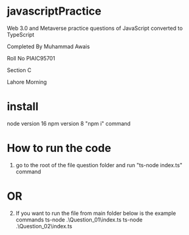 # javascriptPractice
Web 3.0 and Metaverse practice questions of JavaScript converted to TypeScript

Completed By Muhammad Awais

Roll No PIAIC95701

Section C

Lahore Morning 

# install
node version 16
npm version 8
 "npm i" command 

# How to run the code 
1. go to the root of the file question folder and run "ts-node index.ts" command 
# OR
2. If you want to run the file from main folder below is the example commands 
 ts-node .\Question_01\index.ts
 ts-node .\Question_02\index.ts
